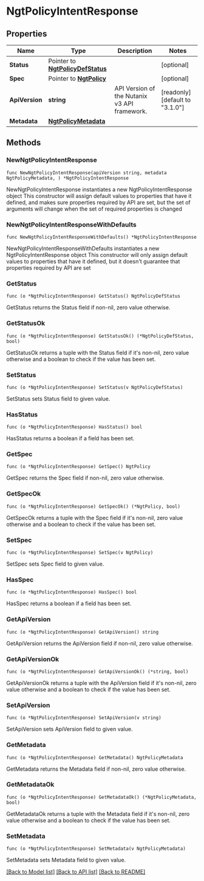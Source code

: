 # NgtPolicyIntentResponse

## Properties

Name | Type | Description | Notes
------------ | ------------- | ------------- | -------------
**Status** | Pointer to [**NgtPolicyDefStatus**](NgtPolicyDefStatus.md) |  | [optional] 
**Spec** | Pointer to [**NgtPolicy**](NgtPolicy.md) |  | [optional] 
**ApiVersion** | **string** | API Version of the Nutanix v3 API framework. | [readonly] [default to "3.1.0"]
**Metadata** | [**NgtPolicyMetadata**](NgtPolicyMetadata.md) |  | 

## Methods

### NewNgtPolicyIntentResponse

`func NewNgtPolicyIntentResponse(apiVersion string, metadata NgtPolicyMetadata, ) *NgtPolicyIntentResponse`

NewNgtPolicyIntentResponse instantiates a new NgtPolicyIntentResponse object
This constructor will assign default values to properties that have it defined,
and makes sure properties required by API are set, but the set of arguments
will change when the set of required properties is changed

### NewNgtPolicyIntentResponseWithDefaults

`func NewNgtPolicyIntentResponseWithDefaults() *NgtPolicyIntentResponse`

NewNgtPolicyIntentResponseWithDefaults instantiates a new NgtPolicyIntentResponse object
This constructor will only assign default values to properties that have it defined,
but it doesn't guarantee that properties required by API are set

### GetStatus

`func (o *NgtPolicyIntentResponse) GetStatus() NgtPolicyDefStatus`

GetStatus returns the Status field if non-nil, zero value otherwise.

### GetStatusOk

`func (o *NgtPolicyIntentResponse) GetStatusOk() (*NgtPolicyDefStatus, bool)`

GetStatusOk returns a tuple with the Status field if it's non-nil, zero value otherwise
and a boolean to check if the value has been set.

### SetStatus

`func (o *NgtPolicyIntentResponse) SetStatus(v NgtPolicyDefStatus)`

SetStatus sets Status field to given value.

### HasStatus

`func (o *NgtPolicyIntentResponse) HasStatus() bool`

HasStatus returns a boolean if a field has been set.

### GetSpec

`func (o *NgtPolicyIntentResponse) GetSpec() NgtPolicy`

GetSpec returns the Spec field if non-nil, zero value otherwise.

### GetSpecOk

`func (o *NgtPolicyIntentResponse) GetSpecOk() (*NgtPolicy, bool)`

GetSpecOk returns a tuple with the Spec field if it's non-nil, zero value otherwise
and a boolean to check if the value has been set.

### SetSpec

`func (o *NgtPolicyIntentResponse) SetSpec(v NgtPolicy)`

SetSpec sets Spec field to given value.

### HasSpec

`func (o *NgtPolicyIntentResponse) HasSpec() bool`

HasSpec returns a boolean if a field has been set.

### GetApiVersion

`func (o *NgtPolicyIntentResponse) GetApiVersion() string`

GetApiVersion returns the ApiVersion field if non-nil, zero value otherwise.

### GetApiVersionOk

`func (o *NgtPolicyIntentResponse) GetApiVersionOk() (*string, bool)`

GetApiVersionOk returns a tuple with the ApiVersion field if it's non-nil, zero value otherwise
and a boolean to check if the value has been set.

### SetApiVersion

`func (o *NgtPolicyIntentResponse) SetApiVersion(v string)`

SetApiVersion sets ApiVersion field to given value.


### GetMetadata

`func (o *NgtPolicyIntentResponse) GetMetadata() NgtPolicyMetadata`

GetMetadata returns the Metadata field if non-nil, zero value otherwise.

### GetMetadataOk

`func (o *NgtPolicyIntentResponse) GetMetadataOk() (*NgtPolicyMetadata, bool)`

GetMetadataOk returns a tuple with the Metadata field if it's non-nil, zero value otherwise
and a boolean to check if the value has been set.

### SetMetadata

`func (o *NgtPolicyIntentResponse) SetMetadata(v NgtPolicyMetadata)`

SetMetadata sets Metadata field to given value.



[[Back to Model list]](../README.md#documentation-for-models) [[Back to API list]](../README.md#documentation-for-api-endpoints) [[Back to README]](../README.md)



